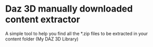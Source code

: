 # Daz 3D manually downloaded content extractor
A simple tool to help you find all the *.zip files to be extracted in your content folder (My DAZ 3D Library)
